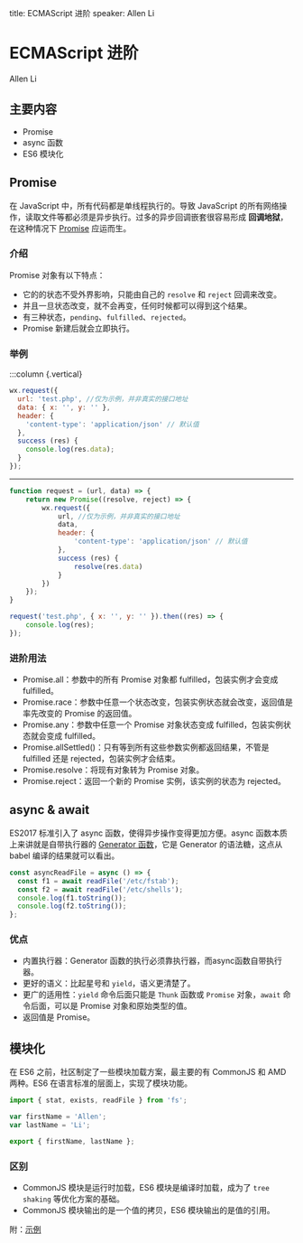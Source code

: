 title: ECMAScript 进阶
speaker: Allen Li

<slide />

# ECMAScript 进阶

Allen Li

<slide />

## 主要内容

- Promise
- async 函数
- ES6 模块化

<slide />

## Promise

在 JavaScript 中，所有代码都是单线程执行的。导致 JavaScript 的所有网络操作，读取文件等都必须是异步执行。过多的异步回调嵌套很容易形成 **回调地狱**，在这种情况下 [Promise](http://es6.ruanyifeng.com/#docs/promise) 应运而生。

<slide />

### 介绍

Promise 对象有以下特点：

- 它的的状态不受外界影响，只能由自己的 `resolve` 和 `reject` 回调来改变。
- 并且一旦状态改变，就不会再变，任何时候都可以得到这个结果。
- 有三种状态，`pending`、`fulfilled`、`rejected`。
- Promise 新建后就会立即执行。

<slide />

### 举例

:::column {.vertical}

```js
wx.request({
  url: 'test.php', //仅为示例，并非真实的接口地址
  data: { x: '', y: '' },
  header: {
    'content-type': 'application/json' // 默认值
  },
  success (res) {
    console.log(res.data);
  }
});
```

----

```js
function request = (url, data) => {
    return new Promise((resolve, reject) => {
        wx.request({
            url, //仅为示例，并非真实的接口地址
            data,
            header: {
                'content-type': 'application/json' // 默认值
            },
            success (res) {
                resolve(res.data)
            }
        })
    });
}

request('test.php', { x: '', y: '' }).then((res) => {
    console.log(res);
});
```

<slide />

### 进阶用法

- Promise.all：参数中的所有 Promise 对象都 fulfilled，包装实例才会变成 fulfilled。
- Promise.race：参数中任意一个状态改变，包装实例状态就会改变，返回值是率先改变的 Promise 的返回值。
- Promise.any：参数中任意一个 Promise 对象状态变成 fulfilled，包装实例状态就会变成 fulfilled。
- Promise.allSettled()：只有等到所有这些参数实例都返回结果，不管是 fulfilled 还是 rejected，包装实例才会结束。
- Promise.resolve：将现有对象转为 Promise 对象。
- Promise.reject：返回一个新的 Promise 实例，该实例的状态为 rejected。

<slide />

## async & await

ES2017 标准引入了 async 函数，使得异步操作变得更加方便。async 函数本质上来讲就是自带执行器的 [Generator 函数](http://es6.ruanyifeng.com/#docs/generator)，它是 Generator 的语法糖，这点从 babel 编译的结果就可以看出。

```js
const asyncReadFile = async () => {
  const f1 = await readFile('/etc/fstab');
  const f2 = await readFile('/etc/shells');
  console.log(f1.toString());
  console.log(f2.toString());
};
```

<slide />

### 优点

- 内置执行器：Generator 函数的执行必须靠执行器，而async函数自带执行器。
- 更好的语义：比起星号和 `yield`，语义更清楚了。
- 更广的适用性：`yield` 命令后面只能是 `Thunk` 函数或 `Promise` 对象，`await` 命令后面，可以是 Promise 对象和原始类型的值。
- 返回值是 Promise。

<slide />

## 模块化

在 ES6 之前，社区制定了一些模块加载方案，最主要的有 CommonJS 和 AMD 两种。ES6 在语言标准的层面上，实现了模块功能。

```js
import { stat, exists, readFile } from 'fs';

var firstName = 'Allen';
var lastName = 'Li';

export { firstName, lastName };
```

<slide />

### 区别

- CommonJS 模块是运行时加载，ES6 模块是编译时加载，成为了 `tree shaking` 等优化方案的基础。
- CommonJS 模块输出的是一个值的拷贝，ES6 模块输出的是值的引用。

附：[示例](http://es6.ruanyifeng.com/#docs/module-loader#ES6-%E6%A8%A1%E5%9D%97%E4%B8%8E-CommonJS-%E6%A8%A1%E5%9D%97%E7%9A%84%E5%B7%AE%E5%BC%82)
